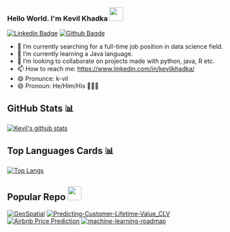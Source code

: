 ### Hello World. I'm Kevil Khadka <img src="https://files.aashutosh.dev/hey.gif" width="32px">

[![Linkedin Badge](https://img.shields.io/badge/LinkedIn-Kevil%20Khadka-blue)](https://www.linkedin.com/in/kevilkhadka/)
[![Github Bagde](https://img.shields.io/github/followers/kk289?style=social)](https://github.com/kk289?tab=followers)

- 🔭  I’m currently searching for a full-time job position in data science field.
- 🌱  I’m currently learning a Java language.
- 👯  I’m looking to collaborate on projects made with python, java, R etc.
- 📫  How to reach me: https://www.linkedin.com/in/kevilkhadka/
- 😄  Pronunce: k-vil
- 😄  Pronoun: He/Him/His 🙍🏻‍♂️

## GitHub Stats 📊

[![Kevil's github stats](https://kk289-8imc8o73k.vercel.app//api?username=kk289&show_icons=true&theme=tokyonight)](https://github.com/kk289/kk289)

## Top Languages Cards 📊
[![Top Langs](https://github-readme-stats.vercel.app/api/top-langs/?username=kk289&layout=compact)](https://github.com/kk289)

## Popular Repo <img height="32" width="32" src="https://simpleicons.org/icons/github.svg" />
[![GeoSpatial](https://github-readme-stats.vercel.app/api/pin/?username=kk289&repo=GeoSpatial&show_owner=true)](https://github.com/kk289/GeoSpatial)
[![Predicting-Customer-Lifetime-Value_CLV](https://github-readme-stats.vercel.app/api/pin/?username=kk289&repo=Predicting-Customer-Lifetime-Value_CLV&show_owner=true)](https://github.com/kk289/Predicting-Customer-Lifetime-Value_CLV)
[![Airbnb Price Prediction](https://github-readme-stats.vercel.app/api/pin/?username=kk289&repo=Airbnb-Price-Prediction&show_owner=true)](https://github.com/kk289/Airbnb-Price-Prediction)
[![machine-learning-roadmap](https://github-readme-stats.vercel.app/api/pin/?username=mrdbourke&repo=machine-learning-roadmap&show_owner=true)](https://github.com/mrdbourke/machine-learning-roadmap)
